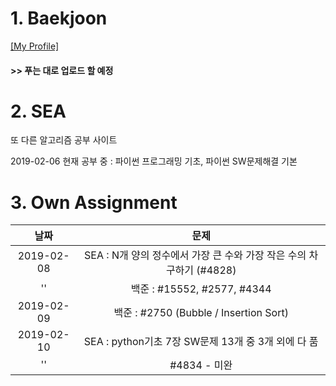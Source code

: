 # 1. Baekjoon 

[[My Profile]](https://www.acmicpc.net/user/riim715)

#### >> 푸는 대로 업로드 할 예정


# 2. SEA

또 다른 알고리즘 공부 사이트 

2019-02-06 현재 공부 중 : 파이썬 프로그래밍 기초, 파이썬 SW문제해결 기본



# 3. Own Assignment

날짜 | 문제
:---:|:---:
2019-02-08 | SEA : N개 양의 정수에서 가장 큰 수와 가장 작은 수의 차 구하기 (#4828)
''| 백준 : #15552, #2577, #4344
2019-02-09 | 백준 : #2750 (Bubble / Insertion Sort)
2019-02-10 | SEA : python기초 7장 SW문제 13개 중 3개 외에 다 품
'' | #4834 - 미완
